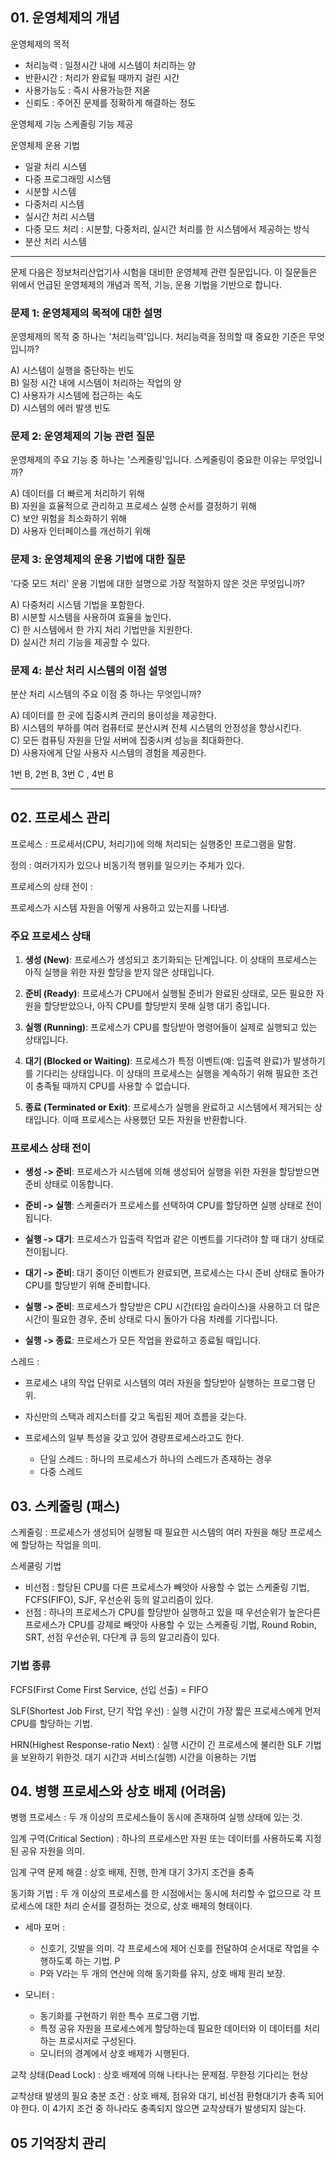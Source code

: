 ## 01. 운영체제의 개념
운영체제의 목적
- 처리능력 : 일정시간 내에 시스템이 처리하는 양
- 반환시간 : 처리가 완료될 때까지 걸린 시간
- 사용가능도 : 즉시 사용가능한 저옫
- 신뢰도 : 주어진 문제를 정확하게 해결하는 정도

운영체제 기능
스케줄링 기능 제공

운영체제 운용 기법
- 일괄 처리 시스템
- 다중 프로그래밍 시스템
- 시분할 시스템
- 다중처리 시스템
- 실시간 처리 시스템
- 다중 모드 처리 : 시분할, 다중처리, 실시간 처리를 한 시스템에서 제공하는 방식
- 분산 처리 시스템


---

문제
다음은 정보처리산업기사 시험을 대비한 운영체제 관련 질문입니다. 이 질문들은 위에서 언급된 운영체제의 개념과 목적, 기능, 운용 기법을 기반으로 합니다.

### 문제 1: 운영체제의 목적에 대한 설명
운영체제의 목적 중 하나는 '처리능력'입니다. 처리능력을 정의할 때 중요한 기준은 무엇입니까?

A) 시스템이 실행을 중단하는 빈도  
B) 일정 시간 내에 시스템이 처리하는 작업의 양  
C) 사용자가 시스템에 접근하는 속도  
D) 시스템의 에러 발생 빈도

### 문제 2: 운영체제의 기능 관련 질문
운영체제의 주요 기능 중 하나는 '스케줄링'입니다. 스케줄링이 중요한 이유는 무엇입니까?

A) 데이터를 더 빠르게 처리하기 위해  
B) 자원을 효율적으로 관리하고 프로세스 실행 순서를 결정하기 위해  
C) 보안 위험을 최소화하기 위해  
D) 사용자 인터페이스를 개선하기 위해

### 문제 3: 운영체제의 운용 기법에 대한 질문
'다중 모드 처리' 운용 기법에 대한 설명으로 가장 적절하지 않은 것은 무엇입니까?

A) 다중처리 시스템 기법을 포함한다.  
B) 시분할 시스템을 사용하여 효율을 높인다.  
C) 한 시스템에서 한 가지 처리 기법만을 지원한다.  
D) 실시간 처리 기능을 제공할 수 있다.

### 문제 4: 분산 처리 시스템의 이점 설명
분산 처리 시스템의 주요 이점 중 하나는 무엇입니까?

A) 데이터를 한 곳에 집중시켜 관리의 용이성을 제공한다.  
B) 시스템의 부하를 여러 컴퓨터로 분산시켜 전체 시스템의 안정성을 향상시킨다.  
C) 모든 컴퓨팅 자원을 단일 서버에 집중시켜 성능을 최대화한다.  
D) 사용자에게 단일 사용자 시스템의 경험을 제공한다.

1번 B, 2번 B, 3번 C , 4번 B

---


## 02. 프로세스 관리
프로세스 : 프로세서(CPU, 처리기)에 의해 처리되는 실행중인 프로그램을 말함.

정의 : 여러가지가 있으나 비동기적 행위를 일으키는 주체가 있다.

프로세스의 상태 전이 :

프로세스가 시스템 자원을 어떻게 사용하고 있는지를 나타냄.

### 주요 프로세스 상태

1. **생성 (New)**: 프로세스가 생성되고 초기화되는 단계입니다. 이 상태의 프로세스는 아직 실행을 위한 자원 할당을 받지 않은 상태입니다.

2. **준비 (Ready)**: 프로세스가 CPU에서 실행될 준비가 완료된 상태로, 모든 필요한 자원을 할당받았으나, 아직 CPU를 할당받지 못해 실행 대기 중입니다.

3. **실행 (Running)**: 프로세스가 CPU를 할당받아 명령어들이 실제로 실행되고 있는 상태입니다.

4. **대기 (Blocked or Waiting)**: 프로세스가 특정 이벤트(예: 입출력 완료)가 발생하기를 기다리는 상태입니다. 이 상태의 프로세스는 실행을 계속하기 위해 필요한 조건이 충족될 때까지 CPU를 사용할 수 없습니다.

5. **종료 (Terminated or Exit)**: 프로세스가 실행을 완료하고 시스템에서 제거되는 상태입니다. 이때 프로세스는 사용했던 모든 자원을 반환합니다.

### 프로세스 상태 전이

- **생성 -> 준비**: 프로세스가 시스템에 의해 생성되어 실행을 위한 자원을 할당받으면 준비 상태로 이동합니다.
  
- **준비 -> 실행**: 스케줄러가 프로세스를 선택하여 CPU를 할당하면 실행 상태로 전이됩니다.

- **실행 -> 대기**: 프로세스가 입출력 작업과 같은 이벤트를 기다려야 할 때 대기 상태로 전이됩니다.

- **대기 -> 준비**: 대기 중이던 이벤트가 완료되면, 프로세스는 다시 준비 상태로 돌아가 CPU를 할당받기 위해 준비합니다.

- **실행 -> 준비**: 프로세스가 할당받은 CPU 시간(타임 슬라이스)을 사용하고 더 많은 시간이 필요한 경우, 준비 상태로 다시 돌아가 다음 차례를 기다립니다.

- **실행 -> 종료**: 프로세스가 모든 작업을 완료하고 종료될 때입니다.


스레드 : 
- 프로세스 내의 작업 단위로 시스템의 여러 자원을 할당받아 실행하는 프로그램 단위.
- 자신만의 스택과 레지스터를 갖고 독립된 제어 흐름을 갖는다.
- 프로세스의 일부 특성을 갖고 있어 경량프로세스라고도 한다.


    - 단일 스레드 : 하나의 프로세스가 하나의 스레드가 존재하는 경우
    - 다중 스레드

## 03. 스케줄링 (패스)

스케줄링 : 프로세스가 생성되어 실행될 때 필요한 시스템의 여러 자원을 해당 프로세스에 할당하는 작업을 의미.

스세쿨링 기법
- 비선점 : 할당된 CPU를 다른 프로세스가 빼앗아 사용할 수 없는 스케줄링 기법, FCFS(FIFO), SJF, 우선순위 등의 알고리즘이 있다.
- 선점 : 하나의 프로세스가 CPU를 할당받아 실행하고 있을 때 우선순위가 높은다른 프로세스가 CPU를 강제로 빼앗아 사용할 수 있는 스케줄링 기법, Round Robin, SRT, 선점 우선순위, 다단계 큐 등의 알고리즘이 있다.

### 기법 종류

FCFS(First Come First Service, 선입 선출) = FIFO

SLF(Shortest Job First, 단기 작업 우선) : 실행 시간이 가장 짧은 프로세스에게 먼저 CPU를 할당하는 기법.

HRN(Highest Response-ratio Next) : 실행 시간이 긴 프로세스에 불리한 SLF 기법을 보완하기 위한것. 대기 시간과 서비스(실행) 시간을 이용하는 기법


## 04. 병행 프로세스와 상호 배제 (어려움)
병행 프로세스 : 두 개 이상의 프로세스들이 동시에 존재하여 실행 상태에 있는 것.

임계 구역(Critical Section) : 하나의 프로세스만 자원 또는 데이터를 사용하도록 지정된 공유 자원을 의미.

임계 구역 문제 해결 : 상호 배제, 진행, 한계 대기 3가지 조건을 충족

동기화 기법 : 두 개 이상의 프로세스를 한 시점에서는 동시에 처리할 수 없으므로 각 프로세스에 대한 처리 순서를 결정하는 것으로, 상호 배제의 형태이다.

- 세마 포머 : 
    - 신호기, 깃발을 의미. 각 프로세스에 제어 신호를 전달하여 순서대로 작업을 수행하도록 하는 기법. P
    - P와 V라는 두 개의 연산에 의해 동기화를 유지, 상호 배제 원리 보장.

- 모니터 :
    - 동기화를 구현하기 위한 특수 프로그램 기법.
    - 특정 공유 자원을 프로세스에게 할당하는데 필요한 데이터와 이 데이터를 처리하는 프로시저로 구성된다.
    - 모니터의 경계에서 상호 배제가 시행된다.

교착 상태(Dead Lock) : 
상호 배제에 의해 나타나는 문제점. 무한정 기다리는 현상

교착상태 발생의 필요 충분 조건 :
상호 배제, 점유와 대기, 비선점 환형대기가 충족 되어야 한다.
이 4가지 조건 중 하나라도 충족되지 않으면 교착상태가 발생되지 않는다.

## 05 기억장치 관리

